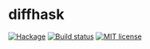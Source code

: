 # diffhask

[![Hackage](https://img.shields.io/hackage/v/diffhask.svg)](https://hackage.haskell.org/package/diffhask)
[![Build status](https://secure.travis-ci.org/o1lo01ol1o/diffhask.svg)](https://travis-ci.org/o1lo01ol1o/diffhask)
[![MIT license](https://img.shields.io/badge/license-MIT-blue.svg)](https://github.com/o1lo01ol1o/diffhask/blob/master/LICENSE)
